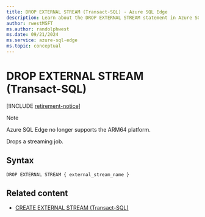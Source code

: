 ```yaml
---
title: DROP EXTERNAL STREAM (Transact-SQL) - Azure SQL Edge
description: Learn about the DROP EXTERNAL STREAM statement in Azure SQL Edge
author: rwestMSFT
ms.author: randolphwest
ms.date: 09/21/2024
ms.service: azure-sql-edge
ms.topic: conceptual
---
```

# DROP EXTERNAL STREAM (Transact-SQL)

[!INCLUDE [retirement-notice](includes/retirement-notice.md)]

> [!NOTE]  
> Azure SQL Edge no longer supports the ARM64 platform.

Drops a streaming job.

## Syntax

```syntaxsql
DROP EXTERNAL STREAM { external_stream_name }
```

## Related content

- [CREATE EXTERNAL STREAM (Transact-SQL)](create-external-stream-transact-sql.md)
